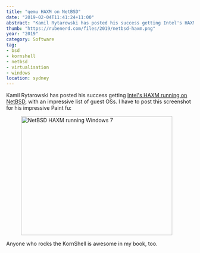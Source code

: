 ```yaml
---
title: "qemu HAXM on NetBSD"
date: "2019-02-04T11:41:24+11:00"
abstract: "Kamil Rytarowski has posted his success getting Intel's HAXM on NetBSD."
thumb: "https://rubenerd.com/files/2019/netbsd-haxm.png"
year: "2019"
category: Software
tag:
- bsd
- kornshell
- netbsd
- virtualisation
- windows
location: sydney
---
```

Kamil Rytarowski has posted his success getting [Intel's HAXM running on NetBSD], with an impressive list of guest OSs. I have to post this screenshot for his impressive Paint fu:

<figure><img src="https://rubenerd.com/files/2019/netbsd-haxm.png" alt="NetBSD HAXM running Windows 7" style="width:406px; height:319px;" /></figure>

Anyone who rocks the KornShell is awesome in my book, too.

[Intel's HAXM running on NetBSD]: http://blog.netbsd.org/tnf/entry/the_hardware_assisted_virtualization_challenge#comments

